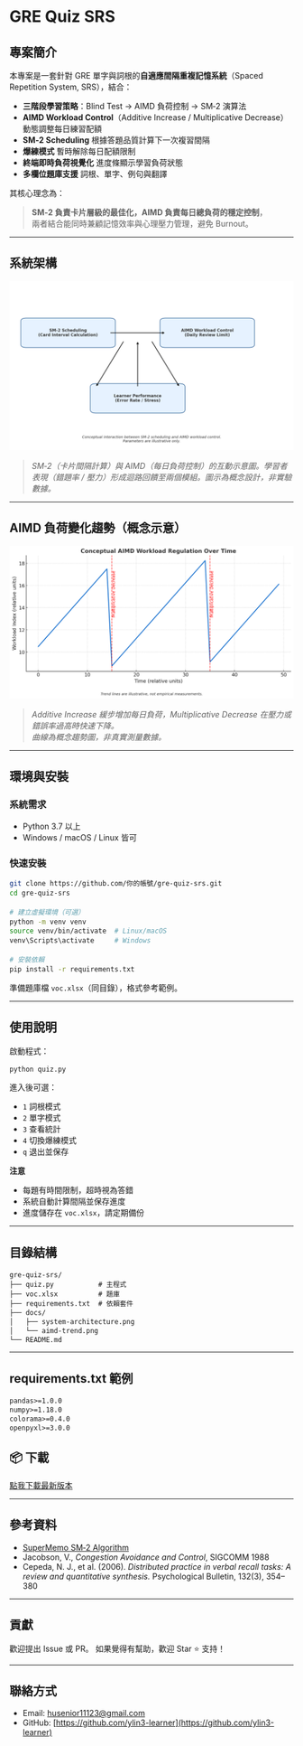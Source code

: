 # GRE Quiz SRS

## 專案簡介

本專案是一套針對 GRE 單字與詞根的**自適應間隔重複記憶系統**（Spaced Repetition System, SRS），結合：

- **三階段學習策略**：Blind Test → AIMD 負荷控制 → SM‑2 演算法
- **AIMD Workload Control**（Additive Increase / Multiplicative Decrease）動態調整每日練習配額
- **SM‑2 Scheduling** 根據答題品質計算下一次複習間隔
- **爆練模式** 暫時解除每日配額限制
- **終端即時負荷視覺化** 進度條顯示學習負荷狀態
- **多欄位題庫支援** 詞根、單字、例句與翻譯

其核心理念為：  
> **SM‑2 負責卡片層級的最佳化，AIMD 負責每日總負荷的穩定控制**，  
> 兩者結合能同時兼顧記憶效率與心理壓力管理，避免 Burnout。

---

## 系統架構

![System Architecture](doc/system-architecture.png)

> *SM‑2（卡片間隔計算）與 AIMD（每日負荷控制）的互動示意圖。學習者表現（錯題率 / 壓力）形成迴路回饋至兩個模組。圖示為概念設計，非實驗數據。*

---

## AIMD 負荷變化趨勢（概念示意）

![Conceptual AIMD Trend](doc/aimd-trend.png)

> *Additive Increase 緩步增加每日負荷，Multiplicative Decrease 在壓力或錯誤率過高時快速下降。  
> 曲線為概念趨勢圖，非真實測量數據。*

---

## 環境與安裝

### 系統需求
- Python 3.7 以上
- Windows / macOS / Linux 皆可

### 快速安裝
```bash
git clone https://github.com/你的帳號/gre-quiz-srs.git
cd gre-quiz-srs

# 建立虛擬環境（可選）
python -m venv venv
source venv/bin/activate  # Linux/macOS
venv\Scripts\activate     # Windows

# 安裝依賴
pip install -r requirements.txt
````

準備題庫檔 `voc.xlsx`（同目錄），格式參考範例。

---

## 使用說明

啟動程式：

```bash
python quiz.py
```

進入後可選：

* `1` 詞根模式
* `2` 單字模式
* `3` 查看統計
* `4` 切換爆練模式
* `q` 退出並保存

**注意**

* 每題有時間限制，超時視為答錯
* 系統自動計算間隔並保存進度
* 進度儲存在 `voc.xlsx`，請定期備份

---

## 目錄結構

```
gre-quiz-srs/
├── quiz.py           # 主程式
├── voc.xlsx          # 題庫
├── requirements.txt  # 依賴套件
├── docs/
│   ├── system-architecture.png
│   └── aimd-trend.png
└── README.md
```

---

## requirements.txt 範例

```
pandas>=1.0.0
numpy>=1.18.0
colorama>=0.4.0
openpyxl>=3.0.0
```

## 📦 下載
[點我下載最新版本](https://github.com/ylin3-learner/GRE-Quiz-SRS/releases/latest/download/QuizApp.zip)

---

## 參考資料

* [SuperMemo SM‑2 Algorithm](https://www.supermemo.com/en/archives1990-2015/english/ol/sm2)
* Jacobson, V., *Congestion Avoidance and Control*, SIGCOMM 1988
* Cepeda, N. J., et al. (2006). *Distributed practice in verbal recall tasks: A review and quantitative synthesis.* Psychological Bulletin, 132(3), 354–380

---

## 貢獻

歡迎提出 Issue 或 PR。
如果覺得有幫助，歡迎 Star ⭐ 支持！

---

## 聯絡方式

* Email: [husenior11123@gmail.com](mailto:husenior11123@gmail.com)
* GitHub: [https://github.com/ylin3-learner](https://github.com/ylin3-learner)

